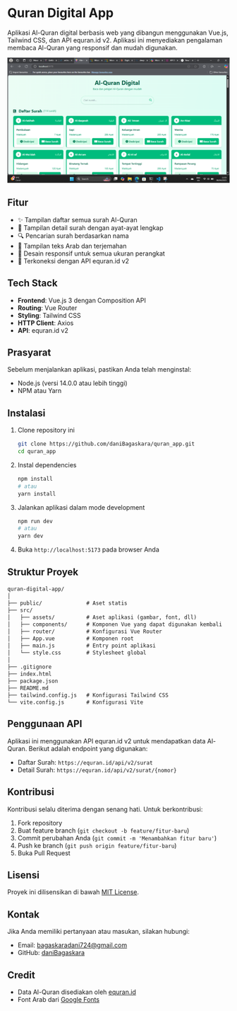 # Quran Digital App

Aplikasi Al-Quran digital berbasis web yang dibangun menggunakan Vue.js, Tailwind CSS, dan API equran.id v2. Aplikasi ini menyediakan pengalaman membaca Al-Quran yang responsif dan mudah digunakan.

![Banner Quran Digital App](public/images/screenshot.png)

## Fitur

- ✨ Tampilan daftar semua surah Al-Quran
- 📖 Tampilan detail surah dengan ayat-ayat lengkap
- 🔍 Pencarian surah berdasarkan nama
- 🌙 Tampilan teks Arab dan terjemahan
- 📱 Desain responsif untuk semua ukuran perangkat
- 🔄 Terkoneksi dengan API equran.id v2

## Tech Stack

- **Frontend**: Vue.js 3 dengan Composition API
- **Routing**: Vue Router
- **Styling**: Tailwind CSS
- **HTTP Client**: Axios
- **API**: equran.id v2

## Prasyarat

Sebelum menjalankan aplikasi, pastikan Anda telah menginstal:

- Node.js (versi 14.0.0 atau lebih tinggi)
- NPM atau Yarn

## Instalasi

1. Clone repository ini
   ```bash
   git clone https://github.com/daniBagaskara/quran_app.git
   cd quran_app
   ```

2. Instal dependencies
   ```bash
   npm install
   # atau
   yarn install
   ```

3. Jalankan aplikasi dalam mode development
   ```bash
   npm run dev
   # atau
   yarn dev
   ```

4. Buka `http://localhost:5173` pada browser Anda

## Struktur Proyek

```
quran-digital-app/
│
├── public/              # Aset statis
├── src/
│   ├── assets/          # Aset aplikasi (gambar, font, dll)
│   ├── components/      # Komponen Vue yang dapat digunakan kembali
│   ├── router/          # Konfigurasi Vue Router
│   ├── App.vue          # Komponen root
│   ├── main.js          # Entry point aplikasi
│   └── style.css        # Stylesheet global
│
├── .gitignore
├── index.html
├── package.json
├── README.md
├── tailwind.config.js   # Konfigurasi Tailwind CSS
└── vite.config.js       # Konfigurasi Vite
```

## Penggunaan API

Aplikasi ini menggunakan API equran.id v2 untuk mendapatkan data Al-Quran. Berikut adalah endpoint yang digunakan:

- Daftar Surah: `https://equran.id/api/v2/surat`
- Detail Surah: `https://equran.id/api/v2/surat/{nomor}`

## Kontribusi

Kontribusi selalu diterima dengan senang hati. Untuk berkontribusi:

1. Fork repository
2. Buat feature branch (`git checkout -b feature/fitur-baru`)
3. Commit perubahan Anda (`git commit -m 'Menambahkan fitur baru'`)
4. Push ke branch (`git push origin feature/fitur-baru`)
5. Buka Pull Request

## Lisensi

Proyek ini dilisensikan di bawah [MIT License](LICENSE).

## Kontak

Jika Anda memiliki pertanyaan atau masukan, silakan hubungi:
- Email: bagaskaradani724@gmail.com
- GitHub: [daniBagaskara](https://github.com/daniBagaskara)

## Credit

- Data Al-Quran disediakan oleh [equran.id](https://equran.id/)
- Font Arab dari [Google Fonts](https://fonts.google.com/)
